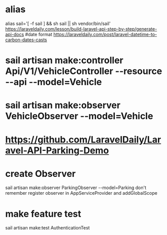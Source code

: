 # alias
alias sail='[ -f sail ] && sh sail || sh vendor/bin/sail'
https://laraveldaily.com/lesson/build-laravel-api-step-by-step/generate-api-docs
#date format
https://laraveldaily.com/post/laravel-datetime-to-carbon-dates-casts

# sail artisan make:controller Api/V1/VehicleController --resource --api --model=Vehicle
# sail artisan make:observer VehicleObserver --model=Vehicle
# https://github.com/LaravelDaily/Laravel-API-Parking-Demo

# create Observer
sail artisan make:observer ParkingObserver --model=Parking
don't remember register observer in AppServiceProvider and addGlobalScope

# make feature test
sail artisan make:test AuthenticationTest
